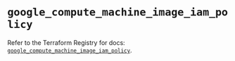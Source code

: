 # `google_compute_machine_image_iam_policy`

Refer to the Terraform Registry for docs: [`google_compute_machine_image_iam_policy`](https://registry.terraform.io/providers/hashicorp/google-beta/6.49.1/docs/resources/google_compute_machine_image_iam_policy).
